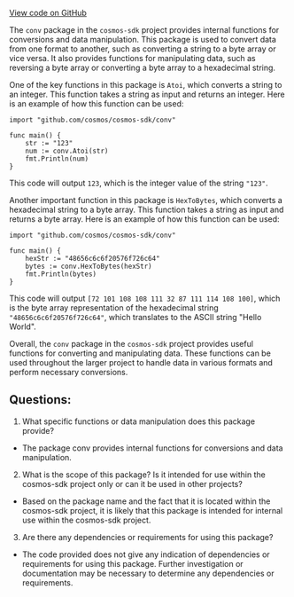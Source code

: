 [View code on GitHub](https://github.com/cosmos/cosmos-sdk/blob/main/store/internal/conv/doc.go)

The `conv` package in the `cosmos-sdk` project provides internal functions for conversions and data manipulation. This package is used to convert data from one format to another, such as converting a string to a byte array or vice versa. It also provides functions for manipulating data, such as reversing a byte array or converting a byte array to a hexadecimal string.

One of the key functions in this package is `Atoi`, which converts a string to an integer. This function takes a string as input and returns an integer. Here is an example of how this function can be used:

```
import "github.com/cosmos/cosmos-sdk/conv"

func main() {
    str := "123"
    num := conv.Atoi(str)
    fmt.Println(num)
}
```

This code will output `123`, which is the integer value of the string `"123"`. 

Another important function in this package is `HexToBytes`, which converts a hexadecimal string to a byte array. This function takes a string as input and returns a byte array. Here is an example of how this function can be used:

```
import "github.com/cosmos/cosmos-sdk/conv"

func main() {
    hexStr := "48656c6c6f20576f726c64"
    bytes := conv.HexToBytes(hexStr)
    fmt.Println(bytes)
}
```

This code will output `[72 101 108 108 111 32 87 111 114 108 100]`, which is the byte array representation of the hexadecimal string `"48656c6c6f20576f726c64"`, which translates to the ASCII string "Hello World".

Overall, the `conv` package in the `cosmos-sdk` project provides useful functions for converting and manipulating data. These functions can be used throughout the larger project to handle data in various formats and perform necessary conversions.
## Questions: 
 1. What specific functions or data manipulation does this package provide?
- The package conv provides internal functions for conversions and data manipulation.

2. What is the scope of this package? Is it intended for use within the cosmos-sdk project only or can it be used in other projects?
- Based on the package name and the fact that it is located within the cosmos-sdk project, it is likely that this package is intended for internal use within the cosmos-sdk project.

3. Are there any dependencies or requirements for using this package?
- The code provided does not give any indication of dependencies or requirements for using this package. Further investigation or documentation may be necessary to determine any dependencies or requirements.
